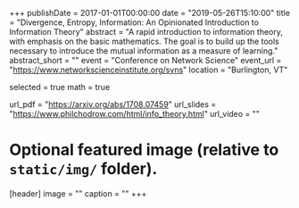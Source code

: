 +++
publishDate = 2017-01-01T00:00:00
date = "2019-05-26T15:10:00"
title = "Divergence, Entropy, Information: An Opinionated Introduction to Information Theory"
abstract = "A rapid introduction to information theory, with emphasis on the basic mathematics. The goal is to build up the tools necessary to introduce the mutual information as a measure of learning."
abstract_short = ""
event = "Conference on Network Science"
event_url = "https://www.networkscienceinstitute.org/syns"
location = "Burlington, VT"

selected = true
math = true

url_pdf = "https://arxiv.org/abs/1708.07459"
url_slides = "https://www.philchodrow.com/html/info_theory.html"
url_video = ""

# Optional featured image (relative to `static/img/` folder).
[header]
image = ""
caption = ""
+++

